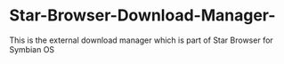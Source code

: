# Star-Browser-Download-Manager-
This is the external download manager which is part of Star Browser for Symbian OS
